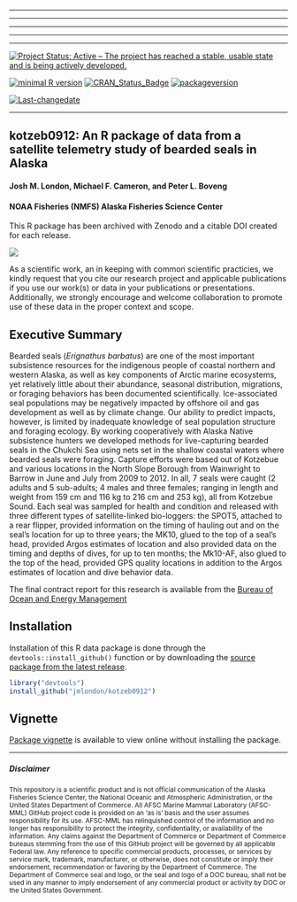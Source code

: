 ------------------------------------------------------------------------

------------------------------------------------------------------------

------------------------------------------------------------------------

------------------------------------------------------------------------

------------------------------------------------------------------------

[![Project Status: Active – The project has reached a stable, usable state and is being actively developed.](http://www.repostatus.org/badges/latest/active.svg)](http://www.repostatus.org/#active)

[![minimal R version](https://img.shields.io/badge/R%3E%3D-3.1.1-6666ff.svg)](https://cran.r-project.org/) [![CRAN\_Status\_Badge](http://www.r-pkg.org/badges/version/kotzeb0912)](https://cran.r-project.org/package=kotzeb0912) [![packageversion](https://img.shields.io/badge/Package%20version-1.0-orange.svg?style=flat-square)](commits/master)

[![Last-changedate](https://img.shields.io/badge/last%20change-2016--07--12-yellowgreen.svg)](/commits/master)

------------------------------------------------------------------------

kotzeb0912: An R package of data from a satellite telemetry study of bearded seals in Alaska
--------------------------------------------------------------------------------------------

#### Josh M. London, Michael F. Cameron, and Peter L. Boveng

#### NOAA Fisheries (NMFS) Alaska Fisheries Science Center

This R package has been archived with Zenodo and a citable DOI created for each release.

<a href="https://zenodo.org/badge/latestdoi/22898/jmlondon/kotzeb0912"><img src="https://zenodo.org/badge/22898/jmlondon/kotzeb0912.svg"></a>

As a scientific work, an in keeping with common scientific practicies, we kindly request that you cite our research project and applicable publications if you use our work(s) or data in your publications or presentations. Additionally, we strongly encourage and welcome collaboration to promote use of these data in the proper context and scope.

Executive Summary
-----------------

Bearded seals (*Erignathus barbatus*) are one of the most important subsistence resources for the indigenous people of coastal northern and western Alaska, as well as key components of Arctic marine ecosystems, yet relatively little about their abundance, seasonal distribution, migrations, or foraging behaviors has been documented scientifically. Ice-associated seal populations may be negatively impacted by offshore oil and gas development as well as by climate change. Our ability to predict impacts, however, is limited by inadequate knowledge of seal population structure and foraging ecology. By working cooperatively with Alaska Native subsistence hunters we developed methods for live-capturing bearded seals in the Chukchi Sea using nets set in the shallow coastal waters where bearded seals were foraging. Capture efforts were based out of Kotzebue and various locations in the North Slope Borough from Wainwright to Barrow in June and July from 2009 to 2012. In all, 7 seals were caught (2 adults and 5 sub-adults; 4 males and three females; ranging in length and weight from 159 cm and 116 kg to 216 cm and 253 kg), all from Kotzebue Sound. Each seal was sampled for health and condition and released with three different types of satellite-linked bio-loggers: the SPOT5, attached to a rear flipper, provided information on the timing of hauling out and on the seal’s location for up to three years; the MK10, glued to the top of a seal’s head, provided Argos estimates of location and also provided data on the timing and depths of dives, for up to ten months; the Mk10-AF, also glued to the top of the head, provided GPS quality locations in addition to the Argos estimates of location and dive behavior data.

The final contract report for this research is available from the [Bureau of Ocean and Energy Management](http://www.boem.gov/BOEM-Newsroom/Library/Publications/2013/BOEM_2013_001150_pdf.aspx)

Installation
------------

Installation of this R data package is done through the `devtools::install_github()` function or by downloading the [source package from the latest release](https://github.com/jmlondon/kotzeb0912/releases).

``` r
library("devtools")
install_github("jmlondon/kotzeb0912")
```

Vignette
--------

[Package vignette](http://jmlondon.github.io/kotzeb0912/kotzebue-bearded-seal-telemetry-2009-2012.html) is available to view online without installing the package.

------------------------------------------------------------------------

##### Disclaimer

<sub>This repository is a scientific product and is not official communication of the Alaska Fisheries Science Center, the National Oceanic and Atmospheric Administration, or the United States Department of Commerce. All AFSC Marine Mammal Laboratory (AFSC-MML) GitHub project code is provided on an ‘as is’ basis and the user assumes responsibility for its use. AFSC-MML has relinquished control of the information and no longer has responsibility to protect the integrity, confidentiality, or availability of the information. Any claims against the Department of Commerce or Department of Commerce bureaus stemming from the use of this GitHub project will be governed by all applicable Federal law. Any reference to specific commercial products, processes, or services by service mark, trademark, manufacturer, or otherwise, does not constitute or imply their endorsement, recommendation or favoring by the Department of Commerce. The Department of Commerce seal and logo, or the seal and logo of a DOC bureau, shall not be used in any manner to imply endorsement of any commercial product or activity by DOC or the United States Government.</sub>
